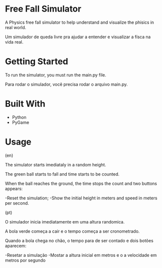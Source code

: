 # Free Fall Simulator

A Physics free fall simulator to help understand and visualize the phisics in real world.

Um simulador de queda livre pra ajudar a entender e visualizar a físca na vida real.

# Getting Started

To run the simulator, you must run the main.py file.

Para rodar o simulador, você precisa rodar o arquivo main.py.

# Built With

- Python
- PyGame

# Usage

(en)

The simulator starts imediataly in a random height.

The green ball starts to fall and time starts to be counted.

When the ball reaches the ground, the time stops the count and two buttons appears:

-Reset the simulation;
-Show the initial height in meters and speed in meters per second.


(pt)

O simulador inicia imediatamente em uma altura randomica.

A bola verde começa a cair e o tempo começa a ser cronometrado.

Quando a bola chega no chão, o tempo para de ser contado e dois botões aparecem:

-Resetar a simulação
-Mostar a altura inicial em metros e o a velocidade em metros por segundo
